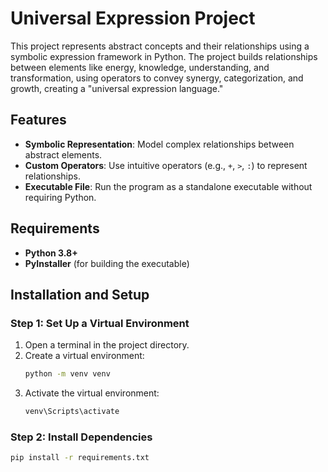 # Universal Expression Project

This project represents abstract concepts and their relationships using a symbolic expression framework in Python. The project builds relationships between elements like energy, knowledge, understanding, and transformation, using operators to convey synergy, categorization, and growth, creating a "universal expression language."

## Features

- **Symbolic Representation**: Model complex relationships between abstract elements.
- **Custom Operators**: Use intuitive operators (e.g., `+`, `>`, `:`) to represent relationships.
- **Executable File**: Run the program as a standalone executable without requiring Python.

## Requirements

- **Python 3.8+**
- **PyInstaller** (for building the executable)

## Installation and Setup

### Step 1: Set Up a Virtual Environment

1. Open a terminal in the project directory.
2. Create a virtual environment:
   ```bash
   python -m venv venv
3. Activate the virtual environment:
   ```bash
   venv\Scripts\activate

### Step 2: Install Dependencies
   ```bash
   pip install -r requirements.txt
